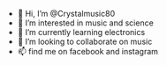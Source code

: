 - 👋 Hi, I’m @Crystalmusic80
- 👀 I’m interested in music and science
- 🌱 I’m currently learning electronics
- 💞️ I’m looking to collaborate on music
- 📫 find me on facebook and instagram 


<!---
Crystalmusic80/Crystalmusic80 is a ✨ special ✨ repository because its `README.md` (this file) appears on your GitHub profile.
You can click the Preview link to take a look at your changes.
--->
